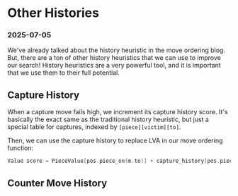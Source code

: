 # Other Histories
### 2025-07-05

We've already talked about the history heuristic in the move ordering blog. But, there are a ton of other history heuristics that we can use to improve our search! History heuristics are a very powerful tool, and it is important that we use them to their full potential.

## Capture History

When a capture move fails high, we increment its capture history score. It's basically the exact same as the traditional history heuristic, but just a special table for captures, indexed by `[piece][victim][to]`.

Then, we can use the capture history to replace LVA in our move ordering function:

```cpp
Value score = PieceValue[pos.piece_on(m.to)] + capture_history[pos.piece_on(m.from)][pos.piece_on(m.to)][m.to];
```

## Counter Move History

